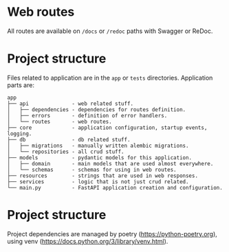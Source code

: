 # Web routes

All routes are available on `/docs` or `/redoc` paths with Swagger or ReDoc.

# Project structure

Files related to application are in the `app` or `tests` directories. Application parts are:

    app
    ├── api              - web related stuff.
    │   ├── dependencies - dependencies for routes definition.
    │   ├── errors       - definition of error handlers.
    │   └── routes       - web routes.
    ├── core             - application configuration, startup events, logging.
    ├── db               - db related stuff.
    │   ├── migrations   - manually written alembic migrations.
    │   └── repositories - all crud stuff.
    ├── models           - pydantic models for this application.
    │   ├── domain       - main models that are used almost everywhere.
    │   └── schemas      - schemas for using in web routes.
    ├── resources        - strings that are used in web responses.
    ├── services         - logic that is not just crud related.
    └── main.py          - FastAPI application creation and configuration.

# Project structure

Project dependencies are managed by poetry (https://python-poetry.org), using venv (https://docs.python.org/3/library/venv.html).
